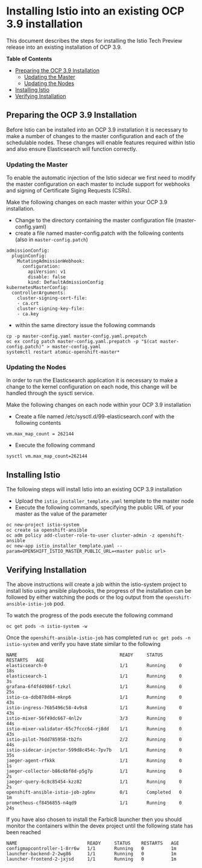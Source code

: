# Installing Istio into an existing OCP 3.9 installation

This document describes the steps for installing the Istio Tech Preview release into an existing installation of OCP 3.9.

**Table of Contents**

- [Preparing the OCP 3.9 Installation](#preparing-the-ocp-39-installation)
   - [Updating the Master](#updating-the-master)
   - [Updating the Nodes](#updating-the-nodes)
- [Installing Istio](#installing-istio)
- [Verifying Installation](#verifying-installation)


## Preparing the OCP 3.9 Installation

Before Istio can be installed into an OCP 3.9 installation it is necessary to make a number of changes to the master configuration and each of the schedulable nodes.  These changes will enable features required within Istio and also ensure Elasticsearch will function correctly.

### Updating the Master

To enable the automatic injection of the Istio sidecar we first need to modify the master configuration on each master to include support for webhooks and signing of Certificate Siging Requests (CSRs).

Make the following changes on each master within your OCP 3.9 installation.

- Change to the directory containing the master configuration file (master-config.yaml)
- create a file named master-config.patch with the following contents (also in `master-config.patch`)

```
admissionConfig:
  pluginConfig:
    MutatingAdmissionWebhook:
      configuration:
        apiVersion: v1
        disable: false
        kind: DefaultAdmissionConfig
kubernetesMasterConfig:
  controllerArguments:
    cluster-signing-cert-file:
    - ca.crt
    cluster-signing-key-file:
    - ca.key
```

- within the same directory issue the following commands

```
cp -p master-config.yaml master-config.yaml.prepatch
oc ex config patch master-config.yaml.prepatch -p "$(cat master-config.patch)" > master-config.yaml
systemctl restart atomic-openshift-master*
```

### Updating the Nodes
In order to run the Elasticsearch application it is necessary to make a change to the kernel configuration on each node, this change will be handled through the sysctl service.

Make the following changes on each node within your OCP 3.9 installation

- Create a file named /etc/sysctl.d/99-elasticsearch.conf with the following contents

`vm.max_map_count = 262144`

- Execute the following command

```
sysctl vm.max_map_count=262144
```

## Installing Istio

The following steps will install Istio into an existing OCP 3.9 installation

- Upload the `istio_installer_template.yaml` template to the master node
- Execute the following commands, specifying the public URL of your master as the value of the parameter

```
oc new-project istio-system
oc create sa openshift-ansible
oc adm policy add-cluster-role-to-user cluster-admin -z openshift-ansible
oc new-app istio_installer_template.yaml --param=OPENSHIFT_ISTIO_MASTER_PUBLIC_URL=<master public url>
```

## Verifying Installation
The above instructions will create a job within the istio-system project to install Istio using ansible playbooks, the progress of the installation can be followed by either watching the pods or the log output from the `openshift-ansible-istio-job` pod.

To watch the progress of the pods execute the following command

```
oc get pods -n istio-system -w
```

Once the `openshift-ansible-istio-job` has completed run `oc get pods -n istio-system` and verify you have state similar to the following

```
NAME                                      READY     STATUS      RESTARTS   AGE
elasticsearch-0                           1/1       Running     0          18s
elasticsearch-1                           1/1       Running     0          3s
grafana-6f4fd4986f-tzkzl                  1/1       Running     0          25s
istio-ca-ddb878d84-mknp6                  1/1       Running     0          43s
istio-ingress-76b5496c58-4v9s8            1/1       Running     0          43s
istio-mixer-56f49dc667-4nl2v              3/3       Running     0          44s
istio-mixer-validator-65c7fccc64-rj8dd    1/1       Running     0          43s
istio-pilot-76dd785958-tb2fn              2/2       Running     0          44s
istio-sidecar-injector-599d8c454c-7pv7b   1/1       Running     0          35s
jaeger-agent-rfkkk                        1/1       Running     0          1s
jaeger-collector-b86c6bf8d-p5g7p          1/1       Running     0          2s
jaeger-query-6c8c85454-kzz82              1/1       Running     0          2s
openshift-ansible-istio-job-zg6nv         0/1       Completed   0          1m
prometheus-cf8456855-n4qd9                1/1       Running     0          24s
```

If you have also chosen to install the Farbic8 launcher then you should monitor the containers within the devex project until the following state has been reached

```
NAME                          READY     STATUS    RESTARTS   AGE
configmapcontroller-1-8rr6w   1/1       Running   0          1m
launcher-backend-2-2wg86      1/1       Running   0          1m
launcher-frontend-2-jxjsd     1/1       Running   0          1m
```
